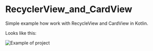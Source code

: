 # RecyclerView_and_CardView
Simple example how work with RecycleView and CardView in Kotlin.

Looks like this:

![Example of project](https://ibb.co/0yGyjys)

